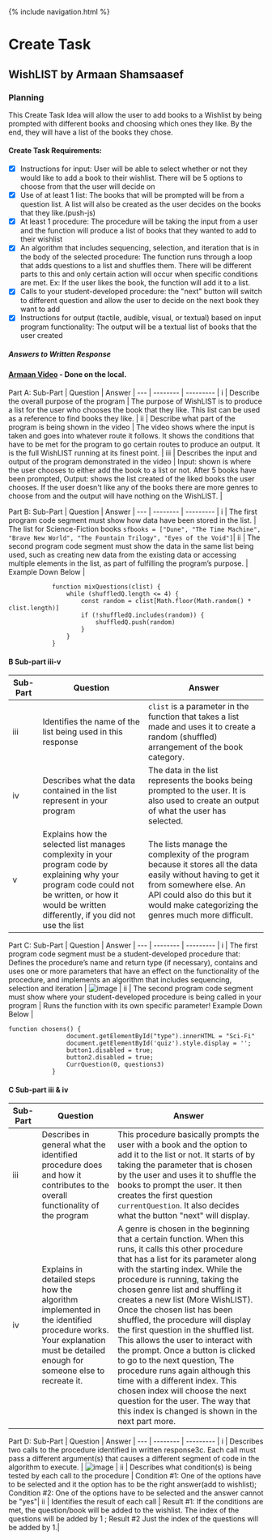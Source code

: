{% include navigation.html %}

# Create Task

## WishLIST by Armaan Shamsaasef

### Planning
This Create Task Idea will allow the user to add books to a Wishlist by being prompted with different books and choosing which ones they like. By the end, they will have a list of the books they chose.

#### Create Task Requirements:
- [x] Instructions for input: User will be able to select whether or not they would like to add a book to their wishlist. There will be 5 options to choose from that the user will decide on
- [x] Use of at least 1 list: The books that will be prompted will be from a question list. A list will also be created as the user decides on the books that they like.(push-js)
- [x] At least 1 procedure: The procedure will be taking the input from a user and the function will produce a list of books that they wanted to add to their wishlist
- [x] An algorithm that includes sequencing, selection, and iteration that is in the body of the selected procedure: The function runs through a loop that adds questions to a list and shuffles them. There will be different parts to this and only certain action will occur when  specific conditions are met. Ex: If the user likes the book, the function will add it to a list.
- [x] Calls to your student-developed procedure: the "next" button will switch to different question and allow the user to decide on the next book they want to add
- [x] Instructions for output (tactile, audible, visual, or textual) based on input program functionality: The output will be a textual list of books that the user created

##### Answers to Written Response
#### [Armaan Video](https://youtu.be/gamMwwdtFfI) - Done on the local.

Part A:
Sub-Part | Question | Answer | 
--- | -------- | --------- |
i | Describe the overall purpose of the program | The purpose of WishLIST is to produce a list for the user who chooses the book that they like. This list can be used as a reference to find books they like. |
ii | Describe what part of the program is being shown in the video | The video shows where the input is taken and goes into whatever route it follows. It shows the conditions that have to be met for the program to go certain routes to produce an output. It is the full WishLIST running at its finest point. |
iii | Describes the input and output of the program demonstrated in the video | Input: shown is where the user chooses to either add the book to a list or not. After 5 books have been prompted, Output: shows the list created of the liked books the user chooses. If the user doesn't like any of the books there are more genres to choose from and the output will have nothing on the WishLIST. |

Part B:
Sub-Part | Question | Answer | 
--- | -------- | --------- |
i | The first program code segment must show how data have been stored in the list. | The list for Science-Fiction books ```sfbooks = ["Dune", "The Time Machine", "Brave New World", "The Fountain Trilogy", "Eyes of the Void"]```|
ii | The second program code segment must show the data in the same list being used, such as creating new data from the existing data or accessing multiple elements in the list, as part of fulfilling the program’s purpose. | Example Down Below |
```
            function mixQuestions(clist) {
                while (shuffledQ.length <= 4) {
                    const random = clist[Math.floor(Math.random() * clist.length)]
                    if (!shuffledQ.includes(random)) {
                        shuffledQ.push(random)
                    }
                }
            }
```


#### B Sub-part iii-v
Sub-Part | Question | Answer | 
--- | -------- | --------- |
iii | Identifies the name of the list being used in this response | ```clist``` is a parameter in the function that takes a list made and uses it to create a random (shuffled) arrangement of the book category. |
iv | Describes what the data contained in the list represent in your program | The data in the list represents the books being prompted to the user. It is also used to create an output of what the user has selected. |
v | Explains how the selected list manages complexity in your program code by explaining why your program code could not be written, or how it would be written differently, if you did not use the list | The lists manage the complexity of the program because it stores all the data easily without having to get it from somewhere else. An API could also do this but it would make categorizing the genres much more difficult. |

Part C:
Sub-Part | Question | Answer | 
--- | -------- | --------- |
i | The first program code segment must be a student-developed procedure that: Defines the procedure’s name and return type (if necessary), contains and uses one or more parameters that have an effect on the functionality of the procedure, and implements an algorithm that includes sequencing, selection and iteration | ![image](https://cdn.discordapp.com/attachments/749509501773807677/945741909127753758/Screen_Shot_2022-02-22_at_9.58.09_AM.png) |
ii | The second program code segment must show where your student-developed procedure is being called in your program | Runs the function with its own specific parameter! Example Down Below |
```
function chosens() {
                document.getElementById("type").innerHTML = "Sci-Fi"
                document.getElementById('quiz').style.display = '';
                button1.disabled = true;
                button2.disabled = true;
                CurrQuestion(0, questions3)
            }
```
#### C Sub-part iii & iv
Sub-Part | Question | Answer | 
--- | -------- | --------- |
iii |  Describes in general what the identified procedure does and how it contributes to the overall functionality of the program| This procedure basically prompts the user with a book and the option to add it to the list or not. It starts of by taking the parameter that is chosen by the user and uses it to shuffle the books to prompt the user. It then creates the first question ```currentQuestion```. It also decides what the button "next" will display. |
iv | Explains in detailed steps how the algorithm implemented in the identified procedure works. Your explanation must be detailed enough for someone else to recreate it. | A genre is chosen in the beginning that a certain function. When this runs, it calls this other procedure that has a list for its parameter along with the starting index. While the procedure is running, taking the chosen genre list and shuffling it creates a new list (More WishLIST). Once the chosen list has been shuffled, the procedure will display the first question in the shuffled list. This allows the user to interact with the prompt. Once a button is clicked to go to the next question, The procedure runs again although this time with a different index. This chosen index will choose the next question for the user. The way that this index is changed is shown in the next part more. |

Part D:
Sub-Part | Question | Answer | 
--- | -------- | --------- |
i | Describes two calls to the procedure identified in written response3c. Each call must pass a different argument(s) that causes a different segment of code in the algorithm to execute. | ![image](https://cdn.discordapp.com/attachments/749509501773807677/945741908720894042/Screen_Shot_2022-02-22_at_12.52.12_AM.png) |
ii |  Describes what condition(s) is being tested by each call to the procedure | Condition #1: One of the options have to be selected and it the option has to be the right answer(add to wishlist); 
Condition #2: One of the options have to be selected and the answer cannot be "yes"|
ii | Identifies the result of each call | Result #1: If the conditions are met, the question/book will be added to the wishlist. The index of the questions will be added by 1 ; 
Result #2 Just the index of the questions will be added by 1.|
